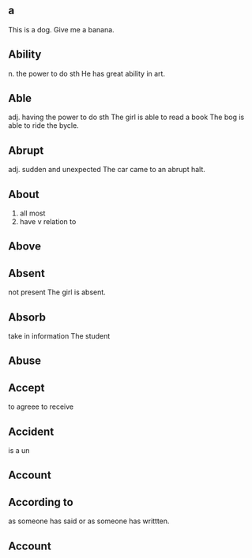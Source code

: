 ## a
This is  a dog.
Give me a banana.
## Ability
n.
the power to do sth
He has great ability in art.
## Able
adj.
having the power to do sth
The girl is able to read a book
The bog is able to ride the bycle.
## Abrupt
adj.
sudden and unexpected
The car came to an abrupt halt.
## About
1. all most
2. have v relation to 
## Above
## Absent
not present
The girl is absent.

## Absorb
take in information
The student 
## Abuse
## Accept
to agreee to receive
## Accident
is a un
## Account

## According to 
as someone  has said or as someone has writtten.

## Account
